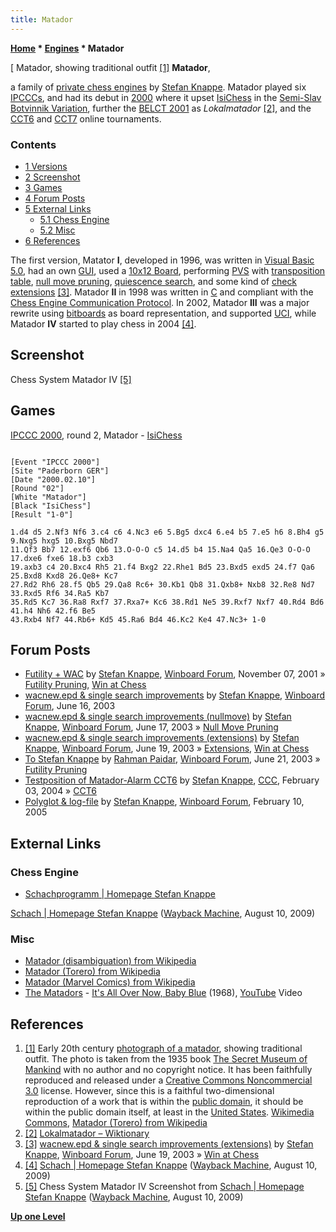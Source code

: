 ```yaml
---
title: Matador
---
```

**[Home](Home "Home") \* [Engines](Engines "Engines") \* Matador**



[ Matador, showing traditional outfit <a id="cite-note-1" href="#cite-ref-1">[1]</a>
**Matador**,  

a family of [private chess engines](Category:Private "Category:Private") by [Stefan Knappe](Stefan_Knappe "Stefan Knappe"). Matador played six [IPCCCs](IPCCC "IPCCC"), and had its debut in [2000](IPCCC_2000 "IPCCC 2000") where it upset [IsiChess](IsiChess "IsiChess") in the [Semi-Slav Botvinnik Variation](https://en.wikipedia.org/wiki/Semi-Slav_Defense#Botvinnik_Variation_.285...dxc4.29), 
further the [BELCT 2001](BELCT_2001 "BELCT 2001") as *Lokalmatador* <a id="cite-note-2" href="#cite-ref-2">[2]</a>, and the [CCT6](CCT6 "CCT6") and [CCT7](CCT7 "CCT7") online tournaments. 



### Contents


* [1 Versions](#versions)
* [2 Screenshot](#screenshot)
* [3 Games](#games)
* [4 Forum Posts](#forum-posts)
* [5 External Links](#external-links)
	+ [5.1 Chess Engine](#chess-engine)
	+ [5.2 Misc](#misc)
* [6 References](#references)






The first version, Matator **I**, developed in 1996, was written in [Visual Basic 5.0](Basic#VB "Basic"), had an own [GUI](GUI "GUI"), used a [10x12 Board](10x12_Board "10x12 Board"), 
performing [PVS](Principal_Variation_Search "Principal Variation Search") with [transposition table](Transposition_Table "Transposition Table"), [null move pruning](Null_Move_Pruning "Null Move Pruning"), [quiescence search](Quiescence_Search "Quiescence Search"), 
and some kind of [check extensions](Check_Extensions "Check Extensions") <a id="cite-note-3" href="#cite-ref-3">[3]</a>. 
Matador **II** in 1998 was written in [C](C "C") and compliant with the [Chess Engine Communication Protocol](Chess_Engine_Communication_Protocol "Chess Engine Communication Protocol"). 
In 2002, Matador **III** was a major rewrite using [bitboards](Bitboards "Bitboards") as board representation, and supported [UCI](UCI "UCI"), while Matador **IV** started to play chess in 2004 
<a id="cite-note-4" href="#cite-ref-4">[4]</a>. 



## Screenshot


 [](https://web.archive.org/web/20090810115640/http://www.stefanknappe.de/content/schach) 
Chess System Matador IV <a id="cite-note-5" href="#cite-ref-5">[5]</a>



## Games


[IPCCC 2000](IPCCC_2000 "IPCCC 2000"), round 2, Matador - [IsiChess](IsiChess "IsiChess")




```

[Event "IPCCC 2000"]
[Site "Paderborn GER"]
[Date "2000.02.10"]
[Round "02"]
[White "Matador"]
[Black "IsiChess"]
[Result "1-0"]

1.d4 d5 2.Nf3 Nf6 3.c4 c6 4.Nc3 e6 5.Bg5 dxc4 6.e4 b5 7.e5 h6 8.Bh4 g5 9.Nxg5 hxg5 10.Bxg5 Nbd7 
11.Qf3 Bb7 12.exf6 Qb6 13.O-O-O c5 14.d5 b4 15.Na4 Qa5 16.Qe3 O-O-O 17.dxe6 fxe6 18.b3 cxb3 
19.axb3 c4 20.Bxc4 Rh5 21.f4 Bxg2 22.Rhe1 Bd5 23.Bxd5 exd5 24.f7 Qa6 25.Bxd8 Kxd8 26.Qe8+ Kc7
27.Rd2 Rh6 28.f5 Qb5 29.Qa8 Rc6+ 30.Kb1 Qb8 31.Qxb8+ Nxb8 32.Re8 Nd7 33.Rxd5 Rf6 34.Ra5 Kb7 
35.Rd5 Kc7 36.Ra8 Rxf7 37.Rxa7+ Kc6 38.Rd1 Ne5 39.Rxf7 Nxf7 40.Rd4 Bd6 41.h4 Nh6 42.f6 Be5 
43.Rxb4 Nf7 44.Rb6+ Kd5 45.Ra6 Bd4 46.Kc2 Ke4 47.Nc3+ 1-0

```

## Forum Posts


* [Futility + WAC](http://www.open-aurec.com/wbforum/viewtopic.php?f=18&t=34982) by [Stefan Knappe](Stefan_Knappe "Stefan Knappe"), [Winboard Forum](Computer_Chess_Forums "Computer Chess Forums"), November 07, 2001 » [Futility Pruning](Futility_Pruning "Futility Pruning"), [Win at Chess](Win_at_Chess "Win at Chess")
* [wacnew.epd & single search improvements](http://www.open-aurec.com/wbforum/viewtopic.php?f=18&t=43019) by [Stefan Knappe](Stefan_Knappe "Stefan Knappe"), [Winboard Forum](Computer_Chess_Forums "Computer Chess Forums"), June 16, 2003
* [wacnew.epd & single search improvements (nullmove)](http://www.open-aurec.com/wbforum/viewtopic.php?f=18&t=43033) by [Stefan Knappe](Stefan_Knappe "Stefan Knappe"), [Winboard Forum](Computer_Chess_Forums "Computer Chess Forums"), June 17, 2003 » [Null Move Pruning](Null_Move_Pruning "Null Move Pruning")
* [wacnew.epd & single search improvements (extensions)](http://www.open-aurec.com/wbforum/viewtopic.php?f=18&t=43060) by [Stefan Knappe](Stefan_Knappe "Stefan Knappe"), [Winboard Forum](Computer_Chess_Forums "Computer Chess Forums"), June 19, 2003 » [Extensions](Extensions "Extensions"), [Win at Chess](Win_at_Chess "Win at Chess")
* [To Stefan Knappe](http://www.open-aurec.com/wbforum/viewtopic.php?f=18&t=43088) by [Rahman Paidar](Rahman_Paidar "Rahman Paidar"), [Winboard Forum](Computer_Chess_Forums "Computer Chess Forums"), June 21, 2003 » [Futility Pruning](Futility_Pruning "Futility Pruning")
* [Testposition of Matador-Alarm CCT6](https://www.stmintz.com/ccc/index.php?id=346731) by [Stefan Knappe](Stefan_Knappe "Stefan Knappe"), [CCC](CCC "CCC"), February 03, 2004 » [CCT6](CCT6 "CCT6")
* [Polyglot & log-file](http://www.open-aurec.com/wbforum/viewtopic.php?f=2&t=1610) by [Stefan Knappe](Stefan_Knappe "Stefan Knappe"), [Winboard Forum](Computer_Chess_Forums "Computer Chess Forums"), February 10, 2005


## External Links


### Chess Engine


* [Schachprogramm | Homepage Stefan Knappe](https://web.archive.org/web/20090811205010/http://www.stefanknappe.de/category/tags/schachprogramm)


 [Schach | Homepage Stefan Knappe](https://web.archive.org/web/20090810115640/http://www.stefanknappe.de/content/schach) ([Wayback Machine](https://en.wikipedia.org/wiki/Wayback_Machine), August 10, 2009)
### Misc


* [Matador (disambiguation) from Wikipedia](https://en.wikipedia.org/wiki/Matador_%28disambiguation%29)
* [Matador (Torero) from Wikipedia](https://en.wikipedia.org/wiki/Torero)
* [Matador (Marvel Comics) from Wikipedia](https://en.wikipedia.org/wiki/Matador_%28Marvel_Comics%29)
* [The Matadors](https://en.wikipedia.org/wiki/The_Matadors_(Czech_band)) - [It's All Over Now, Baby Blue](https://en.wikipedia.org/wiki/It%27s_All_Over_Now,_Baby_Blue) (1968), [YouTube](https://en.wikipedia.org/wiki/YouTube) Video


  
## References


1. <a id="cite-ref-1" href="#cite-note-1">[1]</a> Early 20th century [photograph of a matador](https://commons.wikimedia.org/wiki/File:MatadorEarly20thCentury.jpg), showing traditional outfit. The photo is taken from the 1935 book [The Secret Museum of Mankind](http://ian.macky.net/secretmuseum/) with no author and no copyright notice. 
It has been faithfully reproduced and released under a [Creative Commons Noncommercial 3.0](https://en.wikipedia.org/wiki/Creative_Commons_NonCommercial_license) license. 
However, since this is a faithful two-dimensional reproduction of a work that is within the [public domain](https://en.wikipedia.org/wiki/Public_domain), it should be within the public domain itself, 
at least in the [United States](https://en.wikipedia.org/wiki/United_States). [Wikimedia Commons](https://en.wikipedia.org/wiki/Wikimedia_Commons), [Matador (Torero) from Wikipedia](https://en.wikipedia.org/wiki/Torero)
2. <a id="cite-ref-2" href="#cite-note-2">[2]</a> [Lokalmatador – Wiktionary](https://de.wiktionary.org/wiki/Lokalmatador)
3. <a id="cite-ref-3" href="#cite-note-3">[3]</a> [wacnew.epd & single search improvements (extensions)](http://www.open-aurec.com/wbforum/viewtopic.php?f=18&t=43060) by [Stefan Knappe](Stefan_Knappe "Stefan Knappe"), [Winboard Forum](Computer_Chess_Forums "Computer Chess Forums"), June 19, 2003 » [Win at Chess](Win_at_Chess "Win at Chess")
4. <a id="cite-ref-4" href="#cite-note-4">[4]</a> [Schach | Homepage Stefan Knappe](https://web.archive.org/web/20090810115640/http://www.stefanknappe.de/content/schach) ([Wayback Machine](https://en.wikipedia.org/wiki/Wayback_Machine), August 10, 2009)
5. <a id="cite-ref-5" href="#cite-note-5">[5]</a> Chess System Matador IV Screenshot from [Schach | Homepage Stefan Knappe](https://web.archive.org/web/20090810115640/http://www.stefanknappe.de/content/schach) ([Wayback Machine](https://en.wikipedia.org/wiki/Wayback_Machine), August 10, 2009)

**[Up one Level](Engines "Engines")**







 
